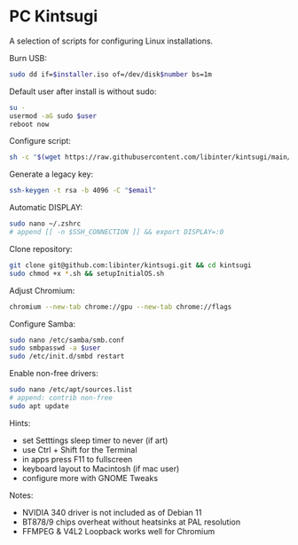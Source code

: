 # PC Kintsugi

A selection of scripts for configuring Linux installations.

Burn USB:

```zsh
sudo dd if=$installer.iso of=/dev/disk$number bs=1m
```

Default user after install is without sudo:

```zsh
su -
usermod -aG sudo $user
reboot now
```

Configure script:

```zsh
sh -c "$(wget https://raw.githubusercontent.com/libinter/kintsugi/main/setupInitialOS.sh -O -)"
```

Generate a legacy key:

```zsh
ssh-keygen -t rsa -b 4096 -C "$email"
```

Automatic DISPLAY:

```zsh
sudo nano ~/.zshrc
# append [[ -n $SSH_CONNECTION ]] && export DISPLAY=:0
```

Clone repository:

```zsh
git clone git@github.com:libinter/kintsugi.git && cd kintsugi
sudo chmod +x *.sh && setupInitialOS.sh
```

Adjust Chromium:

```zsh
chromium --new-tab chrome://gpu --new-tab chrome://flags
```

Configure Samba:

```zsh
sudo nano /etc/samba/smb.conf
sudo smbpasswd -a $user
sudo /etc/init.d/smbd restart
```

Enable non-free drivers:

```zsh
sudo nano /etc/apt/sources.list
# append: contrib non-free
sudo apt update
```

Hints:

* set Setttings sleep timer to never (if art)
* use Ctrl + Shift for the Terminal
* in apps press F11 to fullscreen
* keyboard layout to Macintosh (if mac user)
* configure more with GNOME Tweaks

Notes:

* NVIDIA 340 driver is not included as of Debian 11
* BT878/9 chips overheat without heatsinks at PAL resolution
* FFMPEG & V4L2 Loopback works well for Chromium